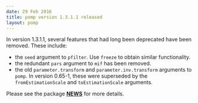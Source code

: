 ```yaml
---
date: 29 Feb 2016
title: pomp version 1.3.1.1 released
layout: pomp
---
```


In version 1.3.1.1, several features that had long been deprecated have been removed.
These include:

- the `seed` argument to `pfilter`.
  Use `freeze` to obtain similar functionality.
- the redundant `pars` argument to `mif` has been removed.
- the old `parameter.transform` and `parameter.inv.transform` arguments to `pomp`.
  In version 0.65-1, these were superseded by the `fromEstimationScale` and `toEstimationScale` arguments.

Please see the package [**NEWS**](https://kingaa.github.io/pomp/NEWS/) for more details.

